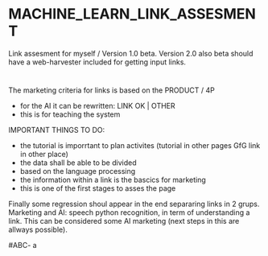 # MACHINE_LEARN_LINK_ASSESMENT
Link assesment for myself / Version 1.0 beta.
Version 2.0 also beta should have a web-harvester included for getting input links.
#
The marketing criteria for links is based on the PRODUCT / 4P
- for the AI it can be rewritten: LINK OK | OTHER
- this is for teaching the system

IMPORTANT THINGS TO DO:
- the tutorial is imporrtant to plan activites (tutorial in other pages GfG link in other place)
- the data shall be able to be divided
- based on the language processing
- the information within a link is the bascics for marketing
- this is one of the first stages to asses the page

Finally some regression shoul appear in the end separaring links in 2 grups.
Marketing and AI: speech python recognition, in term of understanding a link.
This can be considered some AI marketing (next steps in this are allways possible).

#ABC-
a
